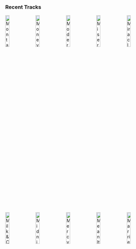 ### Recent Tracks
[<img src='https://lastfm.freetls.fastly.net/i/u/300x300/193e9bdfc16bd8635914de0599600a89.png' width='16%' height='16%' alt='Montage'>](https://www.last.fm/music/super%2bduper/_/montage)&nbsp;&nbsp;&nbsp;&nbsp;[<img src='https://lastfm.freetls.fastly.net/i/u/300x300/00b66e876b2f45e8b682f7005fe056ea.png' width='16%' height='16%' alt='MoneyGrabber'>](https://www.last.fm/music/fitz%2band%2bthe%2btantrums/_/moneygrabber)&nbsp;&nbsp;&nbsp;&nbsp;[<img src='https://lastfm.freetls.fastly.net/i/u/300x300/fff716db0b935ab873c03e7b95fca9e3.png' width='16%' height='16%' alt='Modern Loneliness'>](https://www.last.fm/music/lauv/_/modern%2bloneliness)&nbsp;&nbsp;&nbsp;&nbsp;[<img src='https://lastfm.freetls.fastly.net/i/u/300x300/29369a618d9b1747f8c2f30faaca2a6e.png' width='16%' height='16%' alt='Misery'>](https://www.last.fm/music/michigander/_/misery)&nbsp;&nbsp;&nbsp;&nbsp;[<img src='https://lastfm.freetls.fastly.net/i/u/300x300/46e054c3ec6621de6ddd9250cd442479.png' width='16%' height='16%' alt='Miracle'>](https://www.last.fm/music/madeon/_/miracle)&nbsp;&nbsp;&nbsp;&nbsp;<br>[<img src='https://lastfm.freetls.fastly.net/i/u/300x300/f849c69aa8e059da90f64f95b70f1675.png' width='16%' height='16%' alt='Milk & Coffee'>](https://www.last.fm/music/nombe/_/milk%2b%2526%2bcoffee)&nbsp;&nbsp;&nbsp;&nbsp;[<img src='https://lastfm.freetls.fastly.net/i/u/300x300/66bd16a49291961ebc758000810771da.png' width='16%' height='16%' alt='Midnight (feat. Liam Payne)'>](https://www.last.fm/music/alesso/_/midnight%2b%2528feat.%2bliam%2bpayne%2529)&nbsp;&nbsp;&nbsp;&nbsp;[<img src='https://lastfm.freetls.fastly.net/i/u/300x300/448589a54f4bbca2d92ce3ba39008d94.png' width='16%' height='16%' alt='Mercy'>](https://www.last.fm/music/grizfolk/_/mercy)&nbsp;&nbsp;&nbsp;&nbsp;[<img src='https://lastfm.freetls.fastly.net/i/u/300x300/0d8553088cfa24aca9b9e3523ff8fef9.png' width='16%' height='16%' alt='Mean It'>](https://www.last.fm/music/lauv/_/mean%2bit)&nbsp;&nbsp;&nbsp;&nbsp;[<img src='https://lastfm.freetls.fastly.net/i/u/300x300/d31917a2ba35f032de8c81dcdbe32e42.png' width='16%' height='16%' alt='Married In Vegas'>](https://www.last.fm/music/the%2bvamps/_/married%2bin%2bvegas)&nbsp;&nbsp;&nbsp;&nbsp;<br>